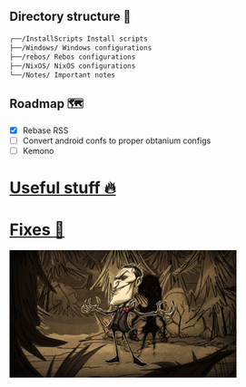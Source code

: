 ## Directory structure 📁

```
┌──/InstallScripts Install scripts
├──/Windows/ Windows configurations
├──/rebos/ Rebos configurations
├──/NixOS/ NixOS configurations
└──/Notes/ Important notes
```

## Roadmap 🗺️

- [X] Rebase RSS
- [ ] Convert android confs to proper obtanium configs
- [ ] Kemono

# [Useful stuff 🔥](/Notes/UsefulStuff.md)

# [Fixes 🔨](/Notes/ErrorFixes.md)

<img src="/assets/wallpapers/Maxwell.webp" width="400"/>
